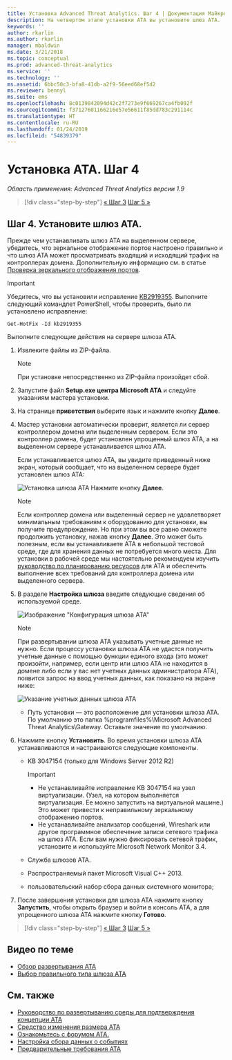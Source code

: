 ```yaml
---
title: Установка Advanced Threat Analytics. Шаг 4 | Документация Майкрософт
description: На четвертом этапе установки ATA вы установите шлюз ATA.
keywords: ''
author: rkarlin
ms.author: rkarlin
manager: mbaldwin
ms.date: 3/21/2018
ms.topic: conceptual
ms.prod: advanced-threat-analytics
ms.service: ''
ms.technology: ''
ms.assetid: 6bbc50c3-bfa8-41db-a2f9-56eed68ef5d2
ms.reviewer: bennyl
ms.suite: ems
ms.openlocfilehash: 8c0139842094d42c2f7273e9f669267ca4fb092f
ms.sourcegitcommit: f37127601166216e57e56611f85dd783c291114c
ms.translationtype: HT
ms.contentlocale: ru-RU
ms.lasthandoff: 01/24/2019
ms.locfileid: "54839379"
---
```

# <a name="install-ata---step-4"></a>Установка ATA. Шаг 4

*Область применения: Advanced Threat Analytics версии 1.9*

> [!div class="step-by-step"]
> [« Шаг 3](install-ata-step3.md)
> [Шаг 5 »](install-ata-step5.md)

## <a name="step-4-install-the-ata-gateway"></a>Шаг 4. Установите шлюз ATA.

Прежде чем устанавливать шлюз ATA на выделенном сервере, убедитесь, что зеркальное отображение портов настроено правильно и что шлюз ATA может просматривать входящий и исходящий трафик на контроллерах домена. Дополнительную информацию см. в статье [Проверка зеркального отображения портов](validate-port-mirroring.md).


> [!IMPORTANT]
> Убедитесь, что вы установили исправление [KB2919355](http://support.microsoft.com/kb/2919355/).  Выполните следующий командлет PowerShell, чтобы проверить, было ли установлено исправление:
>
> `Get-HotFix -Id kb2919355`

Выполните следующие действия на сервере шлюза ATA.

1. Извлеките файлы из ZIP-файла. 
   > [!NOTE] 
   > При установке непосредственно из ZIP-файла произойдет сбой.
    
2. Запустите файл **Setup.exe центра Microsoft ATA** и следуйте указаниям мастера установки.
    
3. На странице **приветствия** выберите язык и нажмите кнопку **Далее**.
    
4. Мастер установки автоматически проверит, является ли сервер контроллером домена или выделенным сервером. Если это контроллер домена, будет установлен упрощенный шлюз ATA, а на выделенном сервере устанавливается шлюз ATA. 
    
   Если устанавливается шлюз ATA, вы увидите приведенный ниже экран, который сообщает, что на выделенном сервере будет установлен шлюз ATA:
    
   ![Установка шлюза ATA](media/ata-gw-install.png) Нажмите кнопку **Далее**.
    
   > [!NOTE] 
   > Если контроллер домена или выделенный сервер не удовлетворяет минимальным требованиям к оборудованию для установки, вы получите предупреждение. Но при этом вы все равно сможете продолжить установку, нажав кнопку **Далее**. Это может быть полезным, если вы устанавливаете ATA в небольшой тестовой среде, где для хранения данных не потребуется много места. Для установки в рабочей среде мы настоятельно рекомендуем изучить [руководство по планированию ресурсов](ata-capacity-planning.md) для ATA и обеспечить выполнение всех требований для контроллера домена или выделенного сервера.
    
5. В разделе **Настройка шлюза** введите следующие сведения об используемой среде.
    
   ![Изображение "Конфигурация шлюза ATA"](media/ata-gw-configure.png)
    
   > [!NOTE]
   > При развертывании шлюза ATA указывать учетные данные не нужно. Если процессу установки шлюза ATA не удастся получить учетные данные с помощью функции единого входа (это может произойти, например, если центр или шлюз ATA не находится в домене либо если у вас нет учетных данных администратора ATA), появится запрос на ввод учетных данных, как показано на экране ниже: 
    
   ![Указание учетных данных шлюза ATA](media/ata-install-credentials.png)
    
   - Путь установки — это расположение для установки шлюза ATA. По умолчанию это папка %programfiles%\Microsoft Advanced Threat Analytics\Gateway. Оставьте значение по умолчанию.
    
6. Нажмите кнопку **Установить**. Во время установки шлюза ATA устанавливаются и настраиваются следующие компоненты.
    
    -   KB 3047154 (только для Windows Server 2012 R2)
    
        > [!IMPORTANT]
        > -   Не устанавливайте исправление KB 3047154 на узел виртуализации. (Узел, на котором выполняется виртуализация. Ее можно запустить на виртуальной машине.) Это может привести к неправильному зеркальному отображению портов. 
        > -   Не устанавливайте анализатор сообщений, Wireshark или другое программное обеспечение записи сетевого трафика на шлюз ATA. Если вам нужно фиксировать сетевой трафик, установите и используйте Microsoft Network Monitor 3.4.
    
    -   Служба шлюзов ATA.
    -   Распространяемый пакет Microsoft Visual C++ 2013.
    -   пользовательский набор сбора данных системного монитора;
    
7. После завершения установки для шлюза ATA нажмите кнопку **Запустить**, чтобы открыть браузер и войти в консоль ATA, а для упрощенного шлюза ATA нажмите кнопку **Готово**.


> [!div class="step-by-step"]
> [« Шаг 3](install-ata-step3.md)
> [Шаг 5 »](install-ata-step5.md)


## <a name="related-videos"></a>Видео по теме
- [Обзор развертывания ATA](https://channel9.msdn.com/Shows/Microsoft-Security/Overview-of-ATA-Deployment-in-10-Minutes)
- [Выбор правильного типа шлюза ATA](https://channel9.msdn.com/Shows/Microsoft-Security/ATA-Deployment-Choose-the-Right-Gateway-Type)

## <a name="see-also"></a>См. также
- [Руководство по развертыванию среды для подтверждения концепции ATA](http://aka.ms/atapoc)
- [Средство изменения размера ATA](http://aka.ms/atasizingtool)
- [Ознакомьтесь с форумом ATA.](https://social.technet.microsoft.com/Forums/security/home?forum=mata)
- [Настройка сбора данных о событиях](configure-event-collection.md)
- [Предварительные требования ATA](ata-prerequisites.md)

